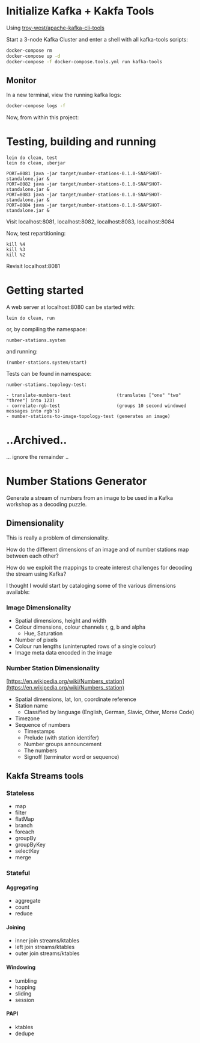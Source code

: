 # Initialize Kafka + Kakfa Tools

Using [troy-west/apache-kafka-cli-tools](https://github.com/troy-west/apache-kafka-cli-tools)

Start a 3-node Kafka Cluster and enter a shell with all kafka-tools scripts:
```sh
docker-compose rm
docker-compose up -d
docker-compose -f docker-compose.tools.yml run kafka-tools
```

## Monitor

In a new terminal, view the running kafka logs:
```sh
docker-compose logs -f
```

Now, from within this project:

# Testing, building and running

    lein do clean, test
    lein do clean, uberjar

    PORT=8081 java -jar target/number-stations-0.1.0-SNAPSHOT-standalone.jar &
    PORT=8082 java -jar target/number-stations-0.1.0-SNAPSHOT-standalone.jar &
    PORT=8083 java -jar target/number-stations-0.1.0-SNAPSHOT-standalone.jar &
    PORT=8084 java -jar target/number-stations-0.1.0-SNAPSHOT-standalone.jar &

Visit localhost:8081, localhost:8082, localhost:8083, localhost:8084

Now, test repartitioning:

    kill %4
    kill %3
    kill %2

Revisit localhost:8081

# Getting started

A web server at localhost:8080 can be started with:

    lein do clean, run

or, by compiling the namespace:

    number-stations.system

and running:

    (number-stations.system/start)

Tests can be found in namespace:

    number-stations.topology-test:

    - translate-numbers-test                 (translates ["one" "two" "three"] into 123)
    - correlate-rgb-test                     (groups 10 second windowed messages into rgb's)
    - number-stations-to-image-topology-test (generates an image)

# ..Archived..

... ignore the remainder ..

# Number Stations Generator

Generate a stream of numbers from an image to be used in a Kafka workshop as a decoding puzzle.

## Dimensionality

This is really a problem of dimensionality.

How do the different dimensions of an image and of number stations map between each other?

How do we exploit the mappings to create interest challenges for decoding the stream using Kafka?

I thought I would start by cataloging some of the various dimensions available:

### Image Dimensionality

* Spatial dimensions, height and width
* Colour dimensions, colour channels r, g, b and alpha
  - Hue, Saturation
* Number of pixels
* Colour run lengths (uninterupted rows of a single colour)
* Image meta data encoded in the image

### Number Station Dimensionality

[https://en.wikipedia.org/wiki/Numbers_station](https://en.wikipedia.org/wiki/Numbers_station)

* Spatial dimensions, lat, lon, coordinate reference
* Station name
  - Classified by language (English, German, Slavic, Other, Morse Code)
* Timezone
* Sequence of numbers
  - Timestamps
  - Prelude (with station identifer)
  - Number groups announcement
  - The numbers
  - Signoff (terminator word or sequence)

## Kakfa Streams tools

### Stateless

* map
* filter
* flatMap
* branch
* foreach
* groupBy
* groupByKey
* selectKey
* merge

### Stateful

#### Aggregating

* aggregate
* count
* reduce

#### Joining

* inner join streams/ktables
* left join streams/ktables
* outer join streams/ktables

#### Windowing

* tumbling
* hopping
* sliding
* session

#### PAPI

* ktables
* dedupe
